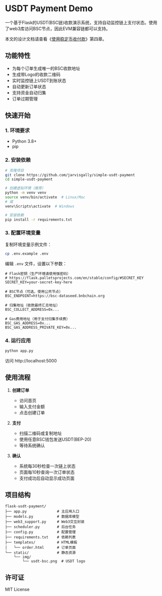 # USDT Payment Demo

一个基于Flask的USDT(BSC链)收款演示系统，支持自动监控链上支付状态。使用了web3库访问BSC节点，因此EVM兼容链都可以支持。

本文的设计文档请查看《[使用稳定币收付款](https://medium.com/p/712a5cab4173)》第四章。

## 功能特性

- 为每个订单生成唯一的BSC收款地址
- 生成带Logo的收款二维码
- 实时监控链上USDT到账状态
- 自动更新订单状态
- 支持资金自动归集
- 订单过期管理

## 快速开始

### 1. 环境要求

- Python 3.8+
- pip

### 2. 安装依赖

```bash
# 克隆项目
git clone https://github.com/jarvisgally/simple-usdt-payment
cd simple-usdt-payment

# 创建虚拟环境（推荐）
python -m venv venv
source venv/bin/activate  # Linux/Mac
# 或
venv\Scripts\activate  # Windows

# 安装依赖
pip install -r requirements.txt
```
### 3. 配置环境变量

复制环境变量示例文件：

```bash
cp .env.example .env
```

编辑 `.env` 文件，设置以下参数：

```env
# Flask密钥（生产环境请使用强密码）
# https://flask.palletsprojects.com/en/stable/config/#SECRET_KEY
SECRET_KEY=your-secret-key-here

# BSC节点（可选，使用公共节点）
BSC_ENDPOINT=https://bsc-dataseed.bnbchain.org

# 归集地址（收款最终汇总地址）
BSC_COLLECT_ADDRESS=0x...

# Gas费用地址（用于支付归集手续费）
BSC_GAS_ADDRESS=0x...
BSC_GAS_ADDRESS_PRIVATE_KEY=0x...
```

### 4. 运行应用

```bash
python app.py
```

访问 http://localhost:5000

## 使用流程

1. **创建订单**
   - 访问首页
   - 输入支付金额
   - 点击创建订单

2. **支付**
   - 扫描二维码或复制地址
   - 使用任意BSC钱包发送USDT(BEP-20)
   - 等待系统确认

3. **确认**
   - 系统每30秒检查一次链上状态
   - 页面每10秒查询一次订单状态
   - 支付成功后自动显示成功页面

## 项目结构

```
flask-usdt-payment/
├── app.py              # 主应用入口
├── models.py           # 数据库模型
├── web3_support.py     # Web3交互封装
├── scheduler.py        # 后台任务
├── config.py           # 配置管理
├── requirements.txt    # 依赖列表
├── templates/          # HTML模板
│   └── order.html      # 订单页面
└── static/             # 静态资源
    └── img/
        └── usdt-bsc.png  # USDT logo
```

## 许可证

MIT License